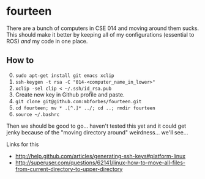 # fourteen
There are a bunch of computers in CSE 014 and moving around them sucks. This should make it better by keeping all of my configurations (essential to ROS) *and* my code in one place.

## How to
0. `sudo apt-get install git emacs xclip`
0. `ssh-keygen -t rsa -C "014-<computer_name_in_lower>"`
0. `xclip -sel clip < ~/.ssh/id_rsa.pub`
0. Create new key in Github profile and paste.
0. `git clone git@github.com:mbforbes/fourteen.git`
0. `cd fourteen; mv * .[^.]* ../; cd ..; rmdir fourteen`
0. `source ~/.bashrc`

Then we should be good to go... haven't tested this yet and it could get jenky because of the "moving directory around" weirdness... we'll see...

Links for this
- http://help.github.com/articles/generating-ssh-keys#platform-linux
- http://superuser.com/questions/62141/linux-how-to-move-all-files-from-current-directory-to-upper-directory